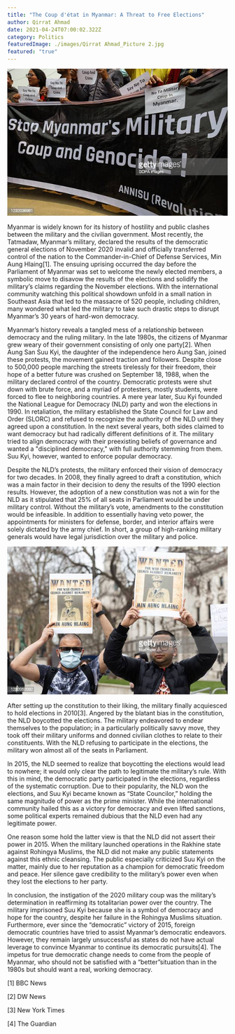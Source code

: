 ```yaml
---
title: "The Coup d'état in Myanmar: A Threat to Free Elections"
author: Qirrat Ahmad
date: 2021-04-24T07:00:02.322Z
category: Politics
featuredImage: ./images/Qirrat Ahmad_Picture 2.jpg
featured: "true"
---
```

![](images/qirrat-ahmad_picture-2.jpg)

<!--StartFragment-->

Myanmar is widely known for its history of hostility and public clashes between the military and the civilian government. Most recently, the Tatmadaw, Myanmar’s military, declared the results of the democratic general elections of November 2020 invalid and officially transferred control of the nation to the Commander-in-Chief of Defense Services, Min Aung Hlaing\[1]. The ensuing uprising occurred the day before the Parliament of Myanmar was set to welcome the newly elected members, a symbolic move to disavow the results of the elections and solidify the military’s claims regarding the November elections. With the international community watching this political showdown unfold in a small nation in Southeast Asia that led to the massacre of 520 people, including children, many wondered what led the military to take such drastic steps to disrupt Myanmar’s 30 years of hard-won democracy.

Myanmar’s history reveals a tangled mess of a relationship between democracy and the ruling military. In the late 1980s, the citizens of Myanmar grew weary of their government consisting of only one party\[2]. When Aung San Suu Kyi, the daughter of the independence hero Aung San, joined these protests, the movement gained traction and followers. Despite close to 500,000 people marching the streets tirelessly for their freedom, their hope of a better future was crushed on September 18, 1988, when the military declared control of the country. Democratic protests were shut down with brute force, and a myriad of protesters, mostly students, were forced to flee to neighboring countries. A mere year later, Suu Kyi founded the National League for Democracy (NLD) party and won the elections in 1990. In retaliation, the military established the State Council for Law and Order (SLORC) and refused to recognize the authority of the NLD until they agreed upon a constitution. In the next several years, both sides claimed to want democracy but had radically different definitions of it. The military tried to align democracy with their preexisting beliefs of governance and wanted a "disciplined democracy," with full authority stemming from them. Suu Kyi, however, wanted to enforce popular democracy.

Despite the NLD’s protests, the military enforced their vision of democracy for two decades. In 2008, they finally agreed to draft a constitution, which was a main factor in their decision to deny the results of the 1990 election results. However, the adoption of a new constitution was not a win for the NLD as it stipulated that 25% of all seats in Parliament would be under military control. Without the military’s vote, amendments to the constitution would be infeasible. In addition to essentially having veto power, the appointments for ministers for defense, border, and interior affairs were solely dictated by the army chief. In short, a group of high-ranking military generals would have legal jurisdiction over the military and police.

![](images/qirrat-ahmad_picture-1.jpg)

After setting up the constitution to their liking, the military finally acquiesced to hold elections in 2010\[3]. Angered by the blatant bias in the constitution, the NLD boycotted the elections. The military endeavored to endear themselves to the population; in a particularly politically savvy move, they took off their military uniforms and donned civilian clothes to relate to their constituents. With the NLD refusing to participate in the elections, the military won almost all of the seats in Parliament.

In 2015, the NLD seemed to realize that boycotting the elections would lead to nowhere; it would only clear the path to legitimate the military’s rule. With this in mind, the democratic party participated in the elections, regardless of the systematic corruption. Due to their popularity, the NLD won the elections, and Suu Kyi became known as “State Councilor,” holding the same magnitude of power as the prime minister. While the international community hailed this as a victory for democracy and even lifted sanctions, some political experts remained dubious that the NLD even had any legitimate power.

One reason some hold the latter view is that the NLD did not assert their power in 2015. When the military launched operations in the Rakhine state against Rohingya Muslims, the NLD did not make any public statements against this ethnic cleansing. The public especially criticized Suu Kyi on the matter, mainly due to her reputation as a champion for democratic freedom and peace. Her silence gave credibility to the military’s power even when they lost the elections to her party.

In conclusion, the instigation of the 2020 military coup was the military’s determination in reaffirming its totalitarian power over the country. The military imprisoned Suu Kyi because she is a symbol of democracy and hope for the country, despite her failure in the Rohingya Muslims situation. Furthermore, ever since the “democratic” victory of 2015, foreign democratic countries have tried to assist Myanmar’s democratic endeavors. However, they remain largely unsuccessful as states do not have actual leverage to convince Myanmar to continue its democratic pursuits\[4]. The impetus for true democratic change needs to come from the people of Myanmar, who should not be satisfied with a “better”situation than in the 1980s but should want a real, working democracy.



\[1] BBC News

\[2] DW News

\[3] New York Times

\[4] The Guardian



<!--EndFragment-->
